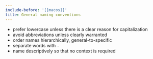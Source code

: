 ```yaml
---
include-before: '[[macos]]'
title: General naming conventions
---
```


- prefer lowercase unless there is a clear reason for capitalization
- avoid abbreviations unless clearly warranted
- order names hierarchically, general-to-specific
- separate words with `-`
- name descriptively so that no context is required
